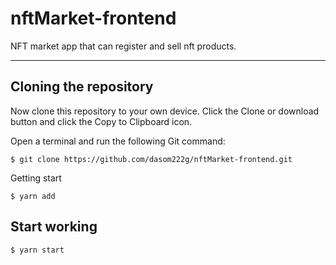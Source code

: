 # nftMarket-frontend
NFT market app that can register and sell nft products.

---------------------------------------

## Cloning the repository
Now clone this repository to your own device. Click the Clone or download button and click the Copy to Clipboard icon.

Open a terminal and run the following Git command:

    $ git clone https://github.com/dasom222g/nftMarket-frontend.git
    
Getting start

    $ yarn add
    
## Start working
    $ yarn start

